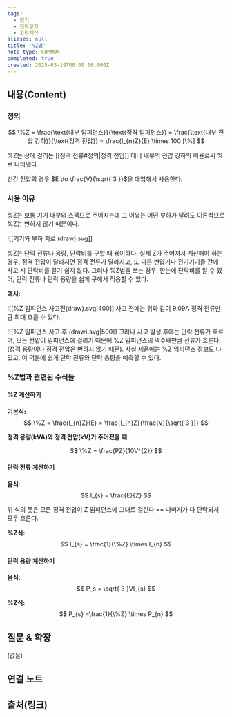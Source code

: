```yaml
---
tags:
  - 전기
  - 전력공학
  - 고장계산
aliases: null
title: '%Z법'
note-type: COMMON
completed: true
created: 2025-03-19T00:00:00.000Z
---
```


## 내용(Content)

### 정의

$$
\%Z = \frac{\text{내부 임피던스}}{\text{정격 임피던스}} = \frac{\text{내부 전압 강하}}{\text{정격 전압}} = \frac{I_{n}Z}{E} \times 100 [\%]
$$

%Z는 상에 걸리는 [[정격 전류#정의|정격 전압]] 대비 내부의 전압 강하의 비율로써 %로 나타낸다.

선간 전압의 경우 $E \to \frac{V}{\sqrt{ 3 }}$을 대입해서 사용한다.

### 사용 이유

%Z는 보통 기기 내부의 스펙으로 주어지는데 그 이유는 어떤 부하가 달려도 이론적으로 %Z는 변하지 않기 때문이다.

![[기기와 부하 회로 (draw).svg]]


%Z는 단락 전류나 용량, 단락비를 구할 때 용이하다. 실제 Z가 주어져서 계산해야 하는 경우, 정격 전압이 달라지면 정격 전류가 달라지고, 또 다른 변압기나 전기기기들 간에 사고 시 단락비를 알기 쉽지 않다. 그러나 %Z법을 쓰는 경우, 한눈에 단락비를 알 수 있어, 단락 전류나 단락 용량을 쉽게 구해서 적용할 수 있다.

**예시:**

![[%Z 임피던스 사고전(draw).svg|400]]
사고 전에는 위와 같이 9.09A 정격 전류만큼 최대 흐를 수 있다.

![[%Z 임피던스 사고 후 (draw).svg|500]]
그러나 사고 발생 후에는 단락 전류가 흐르며, 모든 전압이 임피던스에 걸리기 때문에 %Z 임피던스의 역수배만큼 전류가 흐른다.(정격 용량이나 정격 전압은 변하지 않기 때문). 사실 제품에는 %Z 임피던스 정보도 다 있고, 이 덕분에 쉽게 단락 전류와 단락 용량을 예측할 수 있다.

### %Z법과 관련된 수식들

#### %Z 계산하기

**기본식:**
$$
\%Z = \frac{I_{n}Z}{E} = \frac{I_{n}Z}{\frac{V}{\sqrt{ 3 }}}
$$

**정격 용량(kVA)와 정격 전압(kV)가 주어졌을 때:**

$$
\%Z = \frac{PZ}{10V^{2}}
$$

#### 단락 전류 계산하기

**옴식:**
$$
I_{s} = \frac{E}{Z}
$$

위 식의 뜻은 모든 정격 전압이 Z 임피던스에 그대로 걸린다 == 나머지가 다 단락되서 모두 흐른다.

**%Z식:**
$$
I_{s} = \frac{1}{\%Z} \times I_{n}
$$

#### 단락 용량 계산하기

**옴식:**
$$
P_s = \sqrt{ 3 }VI_{s}
$$

**%Z식:**
$$
P_{s} =\frac{1}{\%Z} \times P_{n}
$$


## 질문 & 확장

(없음)

## 연결 노트

## 출처(링크)





